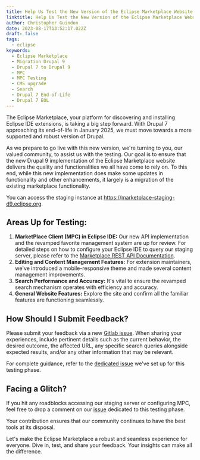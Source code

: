 ```yaml
---
title: Help Us Test the New Version of the Eclipse Marketplace Website
linktitle: Help Us Test the New Version of the Eclipse Marketplace Website
author: Christopher Guindon
date: 2023-08-17T13:52:17.022Z
draft: false
tags:
  - eclipse
keywords:
  - Eclipse Marketplace
  - Migration Drupal 9
  - Drupal 7 to Drupal 9
  - MPC
  - MPC Testing
  - CMS upgrade
  - Search
  - Drupal 7 End-of-Life
  - Drupal 7 EOL
---
```


The Eclipse Marketplace, your platform for discovering and installing Eclipse IDE extensions, is taking a big step forward. With Drupal 7 approaching its end-of-life in January 2025, we must move towards a more supported and robust version of Drupal.

As we prepare to go live with this new version, we're turning to you, our valued community, to assist us with the testing. Our goal is to ensure that the new Drupal 9 implementation of the Eclipse Marketplace website delivers the quality and functionalities we all have come to rely on. To this end, while this new implementation does make some updates in functionality and other enhancements, it largely is a migration of the existing marketplace functionality. 
 

You can access the staging instance at https://marketplace-staging-d9.eclipse.org.




## Areas Up for Testing:





1. **MarketPlace Client (MPC) in Eclipse IDE:** Our new API implementation and the revamped favorite management system are up for review. For detailed steps on how to configure your Eclipse IDE to query our staging server, please refer to the [Marketplace REST API Documentation](https://wiki.eclipse.org/Marketplace/REST#Retrieving_a_listing_of_all_catalogs).
2. **Editing and Content Management Features:** For extension maintainers, we've introduced a mobile-responsive theme and made several content management improvements.
3. **Search Performance and Accuracy:** It's vital to ensure the revamped search mechanism operates with efficiency and accuracy.
4. **General Website Features:** Explore the site and confirm all the familiar features are functioning seamlessly.




## How Should I Submit Feedback?



Please submit your feedback via a new [Gitlab issue](https://gitlab.eclipse.org/eclipsefdn/it/websites/marketplace.eclipse.org/-/issues/new?issue%5Btitle%5D=Staging+feedback:&issuable_template=staging_feedback). When sharing your experiences, include pertinent details such as the current behavior, the desired outcome, the affected URL, any specific search queries alongside expected results, and/or any other information that may be relevant. 



For complete guidance, refer to the [dedicated issue](https://gitlab.eclipse.org/eclipsefdn/it/websites/marketplace.eclipse.org/-/issues/195) we've set up for this testing phase.




## Facing a Glitch?

If you hit any roadblocks accessing our staging server or configuring MPC, feel free to drop a comment on our [issue](https://gitlab.eclipse.org/eclipsefdn/it/websites/marketplace.eclipse.org/-/issues/195) dedicated to this testing phase.



Your contribution ensures that our community continues to have the best tools at its disposal. 



Let's make the Eclipse Marketplace a robust and seamless experience for everyone. Dive in, test, and share your feedback. Your insights can make all the difference.